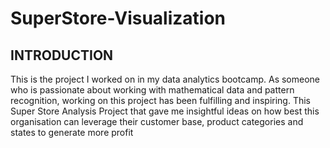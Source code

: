 # SuperStore-Visualization

## INTRODUCTION
This is the project I worked on in my data analytics bootcamp. As someone who is passionate about working with mathematical data and pattern recognition, working on this project has been fulfilling and inspiring. This Super Store Analysis Project that gave me insightful ideas on how best this organisation can leverage their customer base, product categories and states to generate more profit
